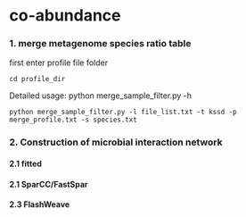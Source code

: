 # co-abundance
### 1. merge metagenome species ratio table
first enter profile file folder
```shell
cd profile_dir
```
Detailed usage: python merge_sample_filter.py -h
```shell
python merge_sample_filter.py -l file_list.txt -t kssd -p merge_profile.txt -s species.txt
```
### 2. Construction of microbial interaction network
#### 2.1 fitted
#### 2.1 SparCC/FastSpar
#### 2.3 FlashWeave


